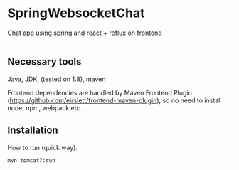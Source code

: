 # SpringWebsocketChat
Chat app using spring and react + reflux on frontend

<hr>

## Necessary tools

Java, JDK, (tested on 1.8), maven

Frontend dependencies are handled by Maven Frontend Plugin (https://github.com/eirslett/frontend-maven-plugin), so no need to install node, npm, webpack etc.

## Installation

How to run (quick way):
```
mvn tomcat7:run
```
